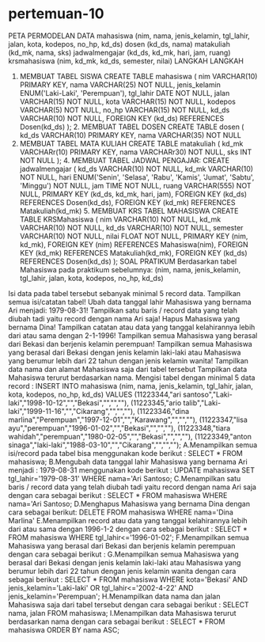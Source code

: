 # pertemuan-10
PETA PERMODELAN DATA
mahasiswa (nim, nama, jenis_kelamin, tgl_lahir, jalan, kota, kodepos, no_hp, kd_ds)
dosen (kd_ds, nama)
matakuliah (kd_mk, nama, sks)
jadwalmengajar (kd_ds, kd_mk, hari, jam, ruang)
krsmahasiswa (nim, kd_mk, kd_ds, semester, nilai)
LANGKAH LANGKAH
1. MEMBUAT TABEL SISWA
   CREATE TABLE mahasiswa (
    nim VARCHAR(10) PRIMARY KEY,
    nama VARCHAR(25) NOT NULL,
    jenis_kelamin ENUM('Laki-Laki', 'Perempuan'),
    tgl_lahir DATE NOT NULL,
    jalan VARCHAR(15) NOT NULL,
    kota VARCHAR(15) NOT NULL,
    kodepos VARCHAR(5) NOT NULL,
    no_hp VARCHAR(15) NOT NULL,
    kd_ds VARCHAR(10) NOT NULL,
    FOREIGN KEY (kd_ds) REFERENCES Dosen(kd_ds)
    );
   2. MEMBUAT TABEL DOSEN
      CREATE TABLE dosen (
    kd_ds VARCHAR(10) PRIMARY KEY,
    nama VARCHAR(35) NOT NULL
 3. MEMBUAT TABEL MATA KULIAH
    CREATE TABLE matakuliah (
    kd_mk VARCHARr(10) PRIMARY KEY,
    nama VARCHARr30) NOT NULL,
    sks INT NOT NULL
    );
    4. MEMBUAT TABEL JADWAL PENGAJAR:
     CREATE jadwalmengajar (
    kd_ds VARCHAR(10) NOT NULL,
    kd_mk VARCHAR(10) NOT NULL,
    hari ENUM('Senin', 'Selasa', 'Rabu', 'Kamis', 'Jumat', 'Sabtu', 'Minggu') NOT NULL,
    jam TIME NOT NULL,
    ruang VARCHAR(555) NOT NULL,
    PRIMARY KEY (kd_ds, kd_mk, hari, jam),
    FOREIGN KEY (kd_ds) REFERENCES Dosen(kd_ds),
    FOREIGN KEY (kd_mk) REFERENCES Matakuliah(kd_mk)
    5. MEMBUAT KRS TABEL MAHASISWA
       CREATE TABLE KRSMahasiswa (
    nim VARCHAR(10) NOT NULL,
    kd_mk VARCHAR(10) NOT NULL,
    kd_ds VARCHAR(10) NOT NULL,
    semester VARCHAR(10) NOT NULL,
    nilai FLOAT NOT NULL,
    PRIMARY KEY (nim, kd_mk),
    FOREIGN KEY (nim) REFERENCES Mahasiswa(nim),
    FOREIGN KEY (kd_mk) REFERENCES Matakuliah(kd_mk),
    FOREIGN KEY (kd_ds) REFERENCES Dosen(kd_ds)
  );
SOAL PRATIKUM
Berdasarkan tabel Mahasiswa pada praktikum sebelumnya: (nim, nama, jenis_kelamin, tgl_lahir, jalan, kota, kodepos, no_hp, kd_ds)

Isi data pada tabel tersebut sebanyak minimal 5 record data. Tampilkan semua isi/catatan tabel!
Ubah data tanggal lahir Mahasiswa yang bernama Ari menjadi: 1979-08-31!
Tampilkan satu baris / record data yang telah diubah tadi yaitu record dengan nama Ari saja!
Hapus Mahasiswa yang bernama Dina!
Tampilkan catatan atau data yang tanggal kelahirannya lebih dari atau sama dengan 2-1-1996!
Tampilkan semua Mahasiswa yang berasal dari Bekasi dan berjenis kelamin perempuan!
Tampilkan semua Mahasiswa yang berasal dari Bekasi dengan jenis kelamin laki-laki atau Mahasiswa yang berumur lebih dari 22 tahun dengan jenis kelamin wanita!
Tampilkan data nama dan alamat Mahasiswa saja dari tabel tersebut
Tampilkan data Mahasiswa terurut berdasarkan nama.
Mengisi tabel dengan minimal 5 data record :
INSERT INTO mahasiswa (nim, nama, jenis_kelamin, tgl_lahir, jalan, kota, kodepos, no_hp, kd_ds) VALUES
(11223344,"ari santoso","Laki-laki","1998-10-12","","Bekasi","","",""), 
(11223345,"ario talib","Laki-laki","1999-11-16","","Cikarang","","",""), 
(11223346,"dina marlina","Perempuan","1997-12-01","","Karawang","","",""), 
(11223347,"lisa ayu","perempuan","1996-01-02","","Bekasi","","",""), 
(11223348,"tiara wahidah","perempuan","1980-02-05","","Bekasi","","",""), 
(11223349,"anton sinaga","laki-laki","1988-03-10","","Cikarang","","","");
A.Menampilkan semua isi/record pada tabel bisa menggunakan kode berikut :
SELECT * FROM mahasiswa;
B.Mengubah data tanggal lahir Mahasiswa yang bernama Ari menjadi : 1979-08-31 menggunakan kode berikut :
UPDATE mahasiswa SET tgl_lahir='1979-08-31' WHERE nama='Ari Santoso;
C.Menampilkan satu baris / record data yang telah diubah tadi yaitu record dengan nama Ari saja dengan cara sebagai berikut :
SELECT * FROM mahasiswa WHERE nama='Ari Santoso;
D.Menghapus Mahasiswa yang bernama Dina dengan cara sebagai berikut:
DELETE FROM mahasiswa WHERE nama='Dina Marlina'
E.Menampilkan record atau data yang tanggal kelahirannya lebih dari atau sama dengan 1996-1-2 dengan cara sebagai berikut :
SELECT * FROM mahasiswa WHERE tgl_lahir<='1996-01-02';
F.Menampilkan semua Mahasiswa yang berasal dari Bekasi dan berjenis kelamin perempuan dengan cara sebagai berikut :
G.Menampilkan semua Mahasiswa yang berasal dari Bekasi dengan jenis kelamin laki-laki atau Mahasiswa yang berumur lebih dari 22 tahun dengan jenis kelamin wanita dengan cara sebagai berikut :
SELECT * FROM mahasiswa WHERE kota='Bekasi' AND jenis_kelamin='Laki-laki' 
OR tgl_lahir<='2002-4-22' AND jenis_kelamin='Perempuan';
H.Menampilkan data nama dan jalan Mahasiswa saja dari tabel tersebut dengan cara sebagai berikut :
SELECT nama, jalan FROM mahasiswa;
I.Menampilkan data Mahasiswa terurut berdasarkan nama dengan cara sebagai berikut :
SELECT * FROM mahasiswa ORDER BY nama ASC;
